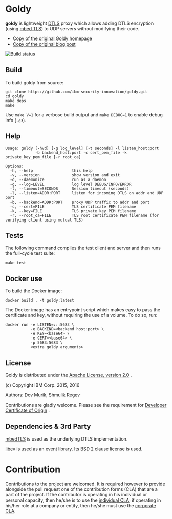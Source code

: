 # Goldy

**goldy** is lightweight [DTLS](https://en.wikipedia.org/wiki/Datagram_Transport_Layer_Security)
proxy which allows adding DTLS encryption (using [mbed TLS](https://tls.mbed.org)) to UDP servers without modifying
their code.

* [Copy of the original Goldy homepage](docs/homepage.md)
* [Copy of the original blog post](docs/blogpost.md)

[![Build status](https://github.com/ibm-security-innovation/goldy/actions/workflows/build-and-test.yml/badge.svg)](https://github.com/ibm-security-innovation/goldy/actions/workflows/build-and-test.yml)

## Build

To build goldy from source:

    git clone https://github.com/ibm-security-innovation/goldy.git
    cd goldy
    make deps
    make

Use `make V=1` for a verbose build output and `make DEBUG=1` to enable debug
info (`-g3`).

## Help

    Usage: goldy [-hvd] [-g log_level] [-t seconds] -l listen_host:port
                 -b backend_host:port -c cert_pem_file -k private_key_pem_file [-r root_ca]

    Options:
      -h, --help                 this help
      -v, --version              show version and exit
      -d, --daemonize            run as a daemon
      -g, --log=LEVEL            log level DEBUG/INFO/ERROR
      -t, --timeout=SECONDS      Session timeout (seconds)
      -l, --listen=ADDR:PORT     listen for incoming DTLS on addr and UDP port
      -b, --backend=ADDR:PORT    proxy UDP traffic to addr and port
      -c, --cert=FILE            TLS certificate PEM filename
      -k, --key=FILE             TLS private key PEM filename
      -r, --root_ca=FILE         TLS root certificate PEM filename (for verifying client using mutual TLS)

## Tests

The following command compiles the test client and server and then runs the
full-cycle test suite:

    make test

## Docker use

To build the Docker image:

    docker build . -t goldy:latest

The Docker image has an entrypoint script which makes easy to pass the certificate and key, without requiring the use of a volume. To do so, run:

    docker run -e LISTEN=:::5683 \
               -e BACKEND=<backend host:port> \
               -e KEY=<base64> \
               -e CERT=<base64> \
               -p 5683:5683 \
               <extra goldy arguments>

## License

Goldy is distributed under the [Apache License, version 2.0](LICENSE) .

(c) Copyright IBM Corp. 2015, 2016

Authors: Dov Murik, Shmulik Regev

Contributions are gladly welcome. Please see the requirement for [Developer Certificate of Origin](CONTRIBUTING.md) .

## Dependencies & 3rd Party

[mbedTLS](https://tls.mbed.org/) is used as the underlying DTLS implementation.

[libev](http://software.schmorp.de/pkg/libev.html) is used as an event library. Its BSD 2 clause license is used.

# Contribution

Contributions to the project are welcomed. It is required however to provide alongside the pull request one of the contribution forms (CLA) that are a part of the project. If the contributor is operating in his individual or personal capacity, then he/she is to use the [individual CLA](./CLA-Individual.txt); if operating in his/her role at a company or entity, then he/she must use the [corporate CLA](CLA-Corporate.txt).
